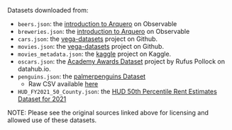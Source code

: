 Datasets downloaded from:
* `beers.json`: the [introduction to Arquero](https://observablehq.com/@uwdata/introducing-arquero) on Observable
* `breweries.json`: the [introduction to Arquero](https://observablehq.com/@uwdata/introducing-arquero) on Observable
* `cars.json`: the [vega-datasets](https://github.com/vega/vega-datasets) project on Github.
* `movies.json`: the [vega-datasets](https://github.com/vega/vega-datasets) project on Github.
* `movies_metadata.json`: the [kaggle](https://www.kaggle.com/rounakbanik/the-movies-dataset/version/7?select=movies_metadata.csv) project on Kaggle.
* `oscars.json`: the [Academy Awards Dataset](https://datahub.io/rufuspollock/oscars-nominees-and-winners#data) project by Rufus Pollock on datahub.io.
* `penguins.json`: the [palmerpenguins Dataset](https://allisonhorst.github.io/palmerpenguins/)
  * Raw CSV available [here](https://raw.githubusercontent.com/allisonhorst/palmerpenguins/1a19e36ba583887a4630b1f821e3a53d5a4ffb76/data-raw/penguins_raw.csv)
* `HUD_FY2021_50_County.json`: the [HUD 50th Percentile Rent Estimates Dataset for 2021](https://www.huduser.gov/portal/datasets/50per.html)

NOTE: Please see the original sources linked above for licensing and allowed use of these datasets.
